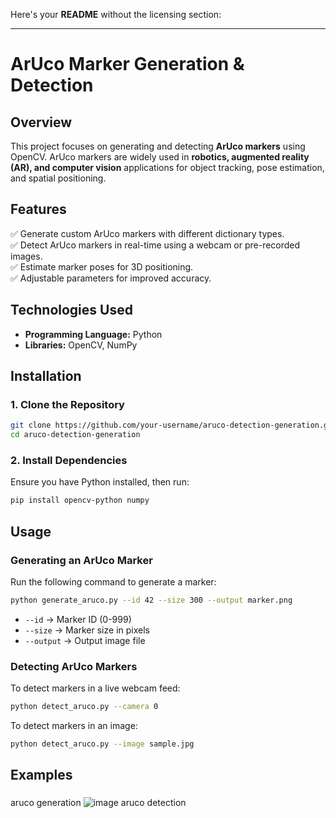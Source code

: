 Here's your **README** without the licensing section:  

---

# **ArUco Marker Generation & Detection**  

## **Overview**  
This project focuses on generating and detecting **ArUco markers** using OpenCV. ArUco markers are widely used in **robotics, augmented reality (AR), and computer vision** applications for object tracking, pose estimation, and spatial positioning.  

## **Features**  
✅ Generate custom ArUco markers with different dictionary types.  
✅ Detect ArUco markers in real-time using a webcam or pre-recorded images.  
✅ Estimate marker poses for 3D positioning.  
✅ Adjustable parameters for improved accuracy.  

## **Technologies Used**  
- **Programming Language:** Python  
- **Libraries:** OpenCV, NumPy  

## **Installation**  
### **1. Clone the Repository**  
```bash
git clone https://github.com/your-username/aruco-detection-generation.git
cd aruco-detection-generation
```
### **2. Install Dependencies**  
Ensure you have Python installed, then run:  
```bash
pip install opencv-python numpy
```

## **Usage**  
### **Generating an ArUco Marker**  
Run the following command to generate a marker:  
```bash
python generate_aruco.py --id 42 --size 300 --output marker.png
```
- `--id` → Marker ID (0-999)  
- `--size` → Marker size in pixels  
- `--output` → Output image file  

### **Detecting ArUco Markers**  
To detect markers in a live webcam feed:  
```bash
python detect_aruco.py --camera 0
```
To detect markers in an image:  
```bash
python detect_aruco.py --image sample.jpg
```

## **Examples**  
###
aruco generation
![image](https://github.com/user-attachments/assets/c69051df-7c05-4d00-a578-0e81ba291b2f)
aruco detection 


